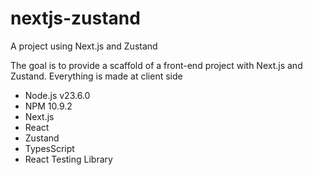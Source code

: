 # nextjs-zustand
A project using Next.js and Zustand

The goal is to provide a scaffold of a front-end project with Next.js and Zustand. Everything is made at client side

- Node.js v23.6.0
- NPM 10.9.2
- Next.js
- React
- Zustand
- TypesScript
- React Testing Library
